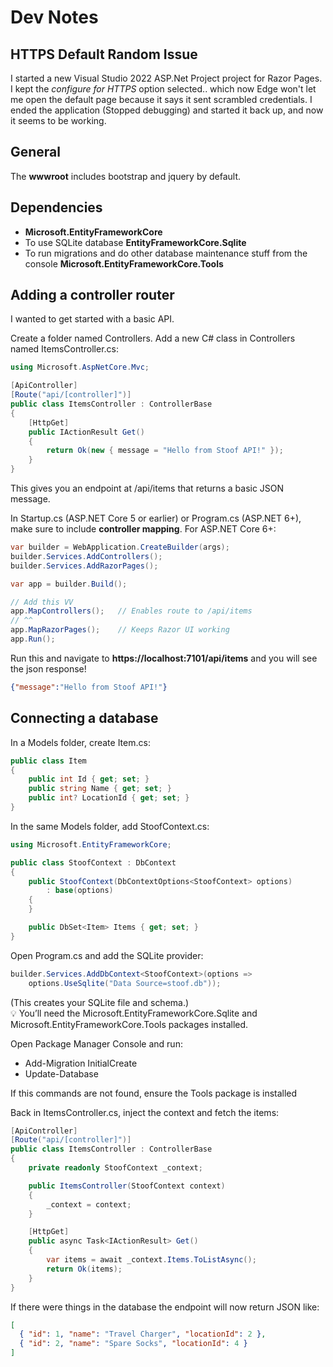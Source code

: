 # Dev Notes
## HTTPS Default Random Issue
I started a new Visual Studio 2022 ASP.Net Project project for Razor Pages. I kept the *configure for HTTPS* option selected.. which now Edge won't let me open the default page because it says it sent scrambled credentials. I ended the application (Stopped debugging) and started it back up, and now it seems to be working.

## General
The **wwwroot** includes bootstrap and jquery by default.

## Dependencies
- **Microsoft.EntityFrameworkCore** 
- To use SQLite database **EntityFrameworkCore.Sqlite**
- To run migrations and do other database maintenance stuff from the console **Microsoft.EntityFrameworkCore.Tools**

## Adding a controller router
I wanted to get started with a basic API. 

Create a folder named Controllers.
Add a new C# class in Controllers named ItemsController.cs:
```c#
using Microsoft.AspNetCore.Mvc;

[ApiController]
[Route("api/[controller]")]
public class ItemsController : ControllerBase
{
    [HttpGet]
    public IActionResult Get()
    {
        return Ok(new { message = "Hello from Stoof API!" });
    }
}
```

This gives you an endpoint at /api/items that returns a basic JSON message.

In Startup.cs (ASP.NET Core 5 or earlier) or Program.cs (ASP.NET 6+), make sure to include **controller mapping**.
For ASP.NET Core 6+:
```c#
var builder = WebApplication.CreateBuilder(args);
builder.Services.AddControllers();
builder.Services.AddRazorPages();

var app = builder.Build();

// Add this VV
app.MapControllers();   // Enables route to /api/items
// ^^
app.MapRazorPages();    // Keeps Razor UI working
app.Run();
```

Run this and navigate to **https://localhost:7101/api/items** and you will see the json response!
```json
{"message":"Hello from Stoof API!"}
```

## Connecting a database
In a Models folder, create Item.cs:
```c#
public class Item
{
    public int Id { get; set; }
    public string Name { get; set; }
    public int? LocationId { get; set; }
}
```

In the same Models folder, add StoofContext.cs:
```c#
using Microsoft.EntityFrameworkCore;

public class StoofContext : DbContext
{
    public StoofContext(DbContextOptions<StoofContext> options)
        : base(options)
    {
    }

    public DbSet<Item> Items { get; set; }
}
```

Open Program.cs and add the SQLite provider:
```c#
builder.Services.AddDbContext<StoofContext>(options =>
    options.UseSqlite("Data Source=stoof.db"));
```

(This creates your SQLite file and schema.)  
💡 You’ll need the Microsoft.EntityFrameworkCore.Sqlite and Microsoft.EntityFrameworkCore.Tools packages installed.

Open Package Manager Console and run:
- Add-Migration InitialCreate
- Update-Database

If this commands are not found, ensure the Tools package is installed




Back in ItemsController.cs, inject the context and fetch the items:
```c#
[ApiController]
[Route("api/[controller]")]
public class ItemsController : ControllerBase
{
    private readonly StoofContext _context;

    public ItemsController(StoofContext context)
    {
        _context = context;
    }

    [HttpGet]
    public async Task<IActionResult> Get()
    {
        var items = await _context.Items.ToListAsync();
        return Ok(items);
    }
}
```

If there were things in the database the endpoint will now return JSON like:
```json
[
  { "id": 1, "name": "Travel Charger", "locationId": 2 },
  { "id": 2, "name": "Spare Socks", "locationId": 4 }
]
```





